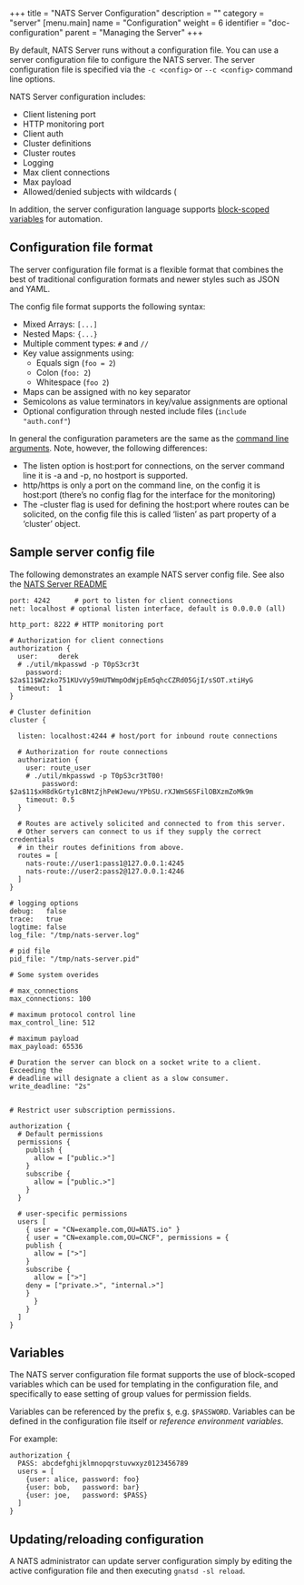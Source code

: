 +++
title = "NATS Server Configuration"
description = ""
category = "server"
[menu.main]
  name = "Configuration"
  weight = 6
  identifier = "doc-configuration"
  parent = "Managing the Server"
+++

By default, NATS Server runs without a configuration file. You can use a server configuration file to configure the NATS server. The  server configuration file is specified via the `-c <config>` or `--c <config>` command line options.

NATS Server configuration includes:

- Client listening port
- HTTP monitoring port
- Client auth
- Cluster definitions
- Cluster routes
- Logging
- Max client connections
- Max payload
- Allowed/denied subjects with wildcards (

In addition, the server configuration language supports [block-scoped variables](#variables) for automation.

## Configuration file format

The server configuration file format is a flexible format that combines the best of traditional configuration formats and newer styles such as JSON and YAML.

The config file format supports the following syntax:

- Mixed Arrays: `[...]`
- Nested Maps: `{...}`
- Multiple comment types: `#` and `//`
- Key value assignments using:
  - Equals sign (`foo = 2`)
  - Colon (`foo: 2`)
  - Whitespace (`foo 2`)
- Maps can be assigned with no key separator
- Semicolons as value terminators in key/value assignments are optional
- Optional configuration through nested include files (`include "auth.conf"`)

In general the configuration parameters are the same as the [command line arguments](/documentation/managing_the_server/running). Note, however, the following differences:

- The listen option is host:port for connections, on the server command line it is -a and -p, no hostport is supported.
- http/https is only a port on the command line, on the config it is host:port (there’s no config flag for the interface for the monitoring)
- The -cluster flag is used for defining the host:port where routes can be solicited, on the config file this is called ‘listen’ as part property of a ‘cluster’ object.

## Sample server config file

The following demonstrates an example NATS server config file. See also the [NATS Server README](https://github.com/nats-io/gnatsd/blob/master/README.md#configuration-file)

```ascii
port: 4242      # port to listen for client connections
net: localhost # optional listen interface, default is 0.0.0.0 (all)

http_port: 8222 # HTTP monitoring port

# Authorization for client connections
authorization {
  user:     derek
  # ./util/mkpasswd -p T0pS3cr3t
    password: $2a$11$W2zko751KUvVy59mUTWmpOdWjpEm5qhcCZRd05GjI/sSOT.xtiHyG
  timeout:  1
}

# Cluster definition
cluster {

  listen: localhost:4244 # host/port for inbound route connections

  # Authorization for route connections
  authorization {
    user: route_user
    # ./util/mkpasswd -p T0pS3cr3tT00!
        password: $2a$11$xH8dkGrty1cBNtZjhPeWJewu/YPbSU.rXJWmS6SFilOBXzmZoMk9m
    timeout: 0.5
  }

  # Routes are actively solicited and connected to from this server.
  # Other servers can connect to us if they supply the correct credentials
  # in their routes definitions from above.
  routes = [
    nats-route://user1:pass1@127.0.0.1:4245
    nats-route://user2:pass2@127.0.0.1:4246
  ]
}

# logging options
debug:   false
trace:   true
logtime: false
log_file: "/tmp/nats-server.log"

# pid file
pid_file: "/tmp/nats-server.pid"

# Some system overides

# max_connections
max_connections: 100

# maximum protocol control line
max_control_line: 512

# maximum payload
max_payload: 65536

# Duration the server can block on a socket write to a client.  Exceeding the 
# deadline will designate a client as a slow consumer.
write_deadline: "2s"
 
 
# Restrict user subscription permissions. 

authorization {
  # Default permissions
  permissions {
    publish {
      allow = ["public.>"]
    }
    subscribe {
      allow = ["public.>"]
    }
  }

  # user-specific permissions
  users [
    { user = "CN=example.com,OU=NATS.io" }
    { user = "CN=example.com,OU=CNCF", permissions = {
	publish {
	  allow = [">"]
	}
	subscribe {
	  allow = [">"]
    deny = ["private.>", "internal.>"] 
	}
      }
    }
  ]
}

```

## Variables

The NATS server configuration file format supports the use of block-scoped variables which can be used for templating in the configuration file, and specifically to ease setting of group values for permission fields.

Variables can be referenced by the prefix `$`, e.g. `$PASSWORD`. Variables can be defined in the configuration file itself or *reference environment variables*.

For example:

```ascii
authorization {
  PASS: abcdefghijklmnopqrstuvwxyz0123456789
  users = [
    {user: alice, password: foo}
    {user: bob,   password: bar}
    {user: joe,   password: $PASS}
  ]
}
```

## Updating/reloading configuration

A NATS administrator can update server configuration simply by editing the active configuration file and then executing `gnatsd -sl reload`.
